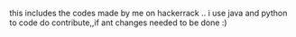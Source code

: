 this includes the codes made by me on hackerrack ..
i use java and python to code
do contribute,,if ant changes needed to be done :)
